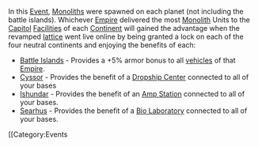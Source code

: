In this [Event](Event.md "wikilink"), [Monoliths](Monolith.md "wikilink") were
spawned on each planet (not including the battle islands). Whichever
[Empire](Empire.md "wikilink") delivered the most
[Monolith](Monolith.md "wikilink") Units to the
[Capitol](Capitol.md "wikilink") [Facilities](facility.md "wikilink") of each
[Continent](Continent.md "wikilink") will gained the advantage when the
revamped [lattice](lattice.md "wikilink") went live online by being granted
a lock on each of the four neutral continents and enjoying the benefits
of each:

- [Battle Islands](Battle_Islands.md "wikilink") - Provides a +5% armor
  bonus to all [vehicles](vehicle.md "wikilink") of that
  [Empire](Empire.md "wikilink").
- [Cyssor](Cyssor.md "wikilink") - Provides the benefit of a [Dropship
  Center](Dropship_Center.md "wikilink") connected to all of your bases
- [Ishundar](Ishundar.md "wikilink") - Provides the benefit of an [Amp
  Station](Amp_Station.md "wikilink") connected to all of your bases.
- [Searhus](Searhus.md "wikilink") - Provides the benefit of a [Bio
  Laboratory](Bio_Laboratory.md "wikilink") connected to all of your
  bases.

\[\[Category:Events
